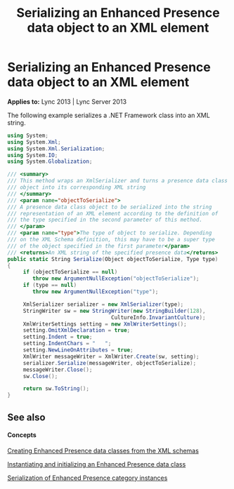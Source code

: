 ﻿---
title: Serializing an Enhanced Presence data object to an XML element
TOCTitle: Serializing an Enhanced Presence data object to an XML element
ms:assetid: 081c36e2-a225-43ca-9c8c-09f54308314f
ms:mtpsurl: https://msdn.microsoft.com/en-us/library/Dn454689(v=office.15)
ms:contentKeyID: 57093337
ms.date: 07/24/2014
mtps_version: v=office.15
dev_langs:
- csharp
---

# Serializing an Enhanced Presence data object to an XML element


**Applies to:** Lync 2013 | Lync Server 2013

The following example serializes a .NET Framework class into an XML string.

```csharp
using System;
using System.Xml;
using System.Xml.Serialization;
using System.IO;
using System.Globalization;

/// <summary>
/// This method wraps an XmlSerializer and turns a presence data class 
/// object into its corresponding XML string
/// </summary>
/// <param name="objectToSerialize">
/// A presence data class object to be serialized into the string
/// representation of an XML element according to the definition of
/// the type specified in the second parameter of this method. 
/// </param>
/// <param name="type">The type of object to serialize. Depending 
/// on the XML Schema definition, this may have to be a super type 
/// of the object specified in the first parameter</param>
/// <returns>An XML string of the specified presence data</returns>
public static String Serialize(Object objectToSerialize, Type type)
{
     if (objectToSerialize == null) 
        throw new ArgumentNullException("objectToSerialize");
     if (type == null) 
        throw new ArgumentNullException("type");

     XmlSerializer serializer = new XmlSerializer(type);
     StringWriter sw = new StringWriter(new StringBuilder(128), 
                                 CultureInfo.InvariantCulture);
     XmlWriterSettings setting = new XmlWriterSettings();
     setting.OmitXmlDeclaration = true;
     setting.Indent = true;
     setting.IndentChars = "   ";
     setting.NewLineOnAttributes = true;
     XmlWriter messageWriter = XmlWriter.Create(sw, setting);
     serializer.Serialize(messageWriter, objectToSerialize);
     messageWriter.Close();
     sw.Close();

     return sw.ToString();
}
```

## See also

#### Concepts

[Creating Enhanced Presence data classes from the XML schemas](creating-enhanced-presence-data-classes-from-the-xml-schemas.md)

[Instantiating and initializing an Enhanced Presence data class](instantiating-and-initializing-an-enhanced-presence-data-class.md)

[Serialization of Enhanced Presence category instances](serialization-of-enhanced-presence-category-instances.md)

